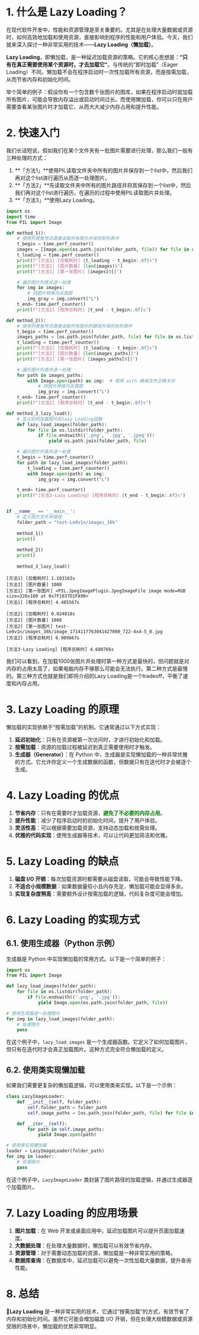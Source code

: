 # 1. 什么是 Lazy Loading？

在现代软件开发中，性能和资源管理是至关重要的。尤其是在处理大量数据或资源时，如何高效地加载和使用资源，直接影响到程序的性能和用户体验。今天，我们就来深入探讨一种非常实用的技术——**Lazy Loading（懒加载）**。

**Lazy Loading**，即懒加载，是一种延迟加载资源的策略。它的核心思想是：**“只有在真正需要使用某个资源时，才去加载它”**。与传统的“即时加载”（Eager Loading）不同，懒加载不会在程序启动时一次性加载所有资源，而是按需加载，从而节省内存和初始化时间。

举个简单的例子：假设你有一个包含数千张图片的图库，如果在程序启动时就加载所有图片，可能会导致内存溢出或启动时间过长。而使用懒加载，你可以只在用户需要查看某张图片时才加载它，从而大大减少内存占用和提升性能。

# 2. 快速入门

我们长话短说，假如我们在某个文件夹有一批图片需要进行处理，那么我们一般有三种处理的方式：

1. **「方法1」**使用PIL读取文件夹中所有的图片并保存到一个list中，然后我们再对这个list进行遍历从而逐一处理图片。
2. **「方法2」**先读取文件夹中所有的图片路径并将其保存到一个list中，然后我们再对这个list进行遍历，在遍历的过程中使用PIL读取图片并处理。
3. **「方法3」**使用Lazy Loading。


```python
import os
import time
from PIL import Image

def method_1():
    # 使用列表推导式直接读取所有图片并保存到列表中
    t_begin = time.perf_counter()
    images = [Image.open(os.path.join(folder_path, file)) for file in os.listdir(folder_path) if file.endswith(('.png', '.jpg', '.jpeg'))]
    t_loading = time.perf_counter()
    print(f"[方法1] [加载耗时] {t_loading - t_begin:.6f}s")
    print(f"[方法1] [图片数量] {len(images)}")
    print(f"[方法1] [第一张图片] {images[0]}")

    # 遍历图片列表并逐一处理
    for img in images:
        # 将图片转换为灰度图
        img_gray = img.convert("L")
    t_end= time.perf_counter()
    print(f"[方法1] [程序总耗时] {t_end - t_begin:.6f}s")

def method_2():
    # 使用列表推导式直接读取所有图片的路径并保存到列表中
    t_begin = time.perf_counter()
    images_paths = [os.path.join(folder_path, file) for file in os.listdir(folder_path) if file.endswith(('.png', '.jpg', '.jpeg'))]
    t_loading = time.perf_counter()
    print(f"[方法2] [加载耗时] {t_loading - t_begin:.6f}s")
    print(f"[方法2] [图片数量] {len(images_paths)}")
    print(f"[方法2] [第一张图片] {images_paths[0]}")

    # 遍历图片列表并逐一处理
    for path in images_paths:
        with Image.open(path) as img:  # 使用 with 确保文件正确关闭
            # 将图片转换为灰度图
            img_gray = img.convert("L")
    t_end= time.perf_counter()
    print(f"[方法2] [程序总耗时] {t_end - t_begin:.6f}s")

def method_3_lazy_load():
    # 定义如何加载图片的lazy Loading函数
    def lazy_load_images(folder_path):
        for file in os.listdir(folder_path):
            if file.endswith(('.png', '.jpg', '.jpeg')):
                yield os.path.join(folder_path, file)

    # 遍历图片列表并逐一处理
    t_begin = time.perf_counter()
    for path in lazy_load_images(folder_path):
        t_loading = time.perf_counter()
        with Image.open(path) as img:
            img_gray = img.convert("L")

    t_end= time.perf_counter()
    print(f"[方法3-Lazy Loading] [程序总耗时] {t_end - t_begin:.6f}s")


if __name__ == '__main__':
    # 定义图片文件夹路径
    folder_path = "test-Le0v1n/images_38k"
    
    method_1()
    print()
    
    method_2()
    print()
    
    method_3_lazy_load()
```

```
[方法1] [加载耗时] 1.103163s
[方法1] [图片数量] 1000
[方法1] [第一张图片] <PIL.JpegImagePlugin.JpegImageFile image mode=RGB size=320x180 at 0x7F1037D1FA90>
[方法1] [程序总耗时] 4.485567s

[方法2] [加载耗时] 0.024818s
[方法2] [图片数量] 1000
[方法2] [第一张图片] test-Le0v1n/images_38k/image_1714117763041427800_722-4x4-5_0.jpg
[方法2] [程序总耗时] 6.909667s

[方法3-Lazy Loading] [程序总耗时] 4.680766s
```

我们可以看到，在加载1000张图片并处理时第一种方式是最快的，但问题就是对内存的占用太高了，如果电脑内存不够那么可能会无法执行。第二种方式是最慢的。第三种方式也就是我们即将介绍的Lazy Loading是一个tradeoff，平衡了速度和内存占用。

# 3. Lazy Loading 的原理

懒加载的实现依赖于“按需加载”的机制。它通常通过以下方式实现：

1. **延迟初始化**：只有在资源被第一次访问时，才进行初始化和加载。
2. **按需加载**：资源的加载过程被延迟到真正需要使用时才触发。
3. **生成器（Generator）**：在 Python 中，生成器是实现懒加载的一种非常优雅的方式。它允许你定义一个生成数据的函数，但数据只有在迭代时才会被逐个生成。

# 4. Lazy Loading 的优点

1. **节省内存**：只有在需要时才加载资源，<font color='green'><b>避免了不必要的内存占用</b></font>。
2. **提升性能**：减少了程序启动时的初始化时间，提升了用户体验。
3. **灵活性高**：可以根据需要加载资源，支持动态加载和按需处理。
4. **优雅的代码实现**：使用生成器等技术，可以让代码更加简洁和优雅。

# 5. Lazy Loading 的缺点

1. **磁盘 I/O 开销**：每次加载资源时都需要从磁盘读取，可能会导致性能下降。
2. **不适合小规模数据**：如果数据量较小且内存充足，懒加载可能会显得多余。
3. **实现复杂度稍高**：需要额外设计按需加载的逻辑，代码复杂度可能会增加。

# 6. Lazy Loading 的实现方式

## 6.1. 使用生成器（Python 示例）

生成器是 Python 中实现懒加载的常用方式。以下是一个简单的例子：

```python
import os
from PIL import Image

def lazy_load_images(folder_path):
    for file in os.listdir(folder_path):
        if file.endswith(('.png', '.jpg')):
            yield Image.open(os.path.join(folder_path, file))

# 使用生成器逐一处理图片
for img in lazy_load_images(folder_path):
    # 处理图片
    pass
```

在这个例子中，`lazy_load_images` 是一个生成器函数。它定义了如何加载图片，但只有在迭代时才会真正加载图片。这种方式完全符合懒加载的定义。

## 6.2. 使用类实现懒加载

如果我们需要更复杂的懒加载逻辑，可以使用类来实现。以下是一个示例：

```python
class LazyImageLoader:
    def __init__(self, folder_path):
        self.folder_path = folder_path
        self.image_paths = [os.path.join(folder_path, file) for file in os.listdir(folder_path) if file.endswith(('.png', '.jpg'))]

    def __iter__(self):
        for path in self.image_paths:
            yield Image.open(path)

# 使用类实现懒加载
loader = LazyImageLoader(folder_path)
for img in loader:
    # 处理图片
    pass
```

在这个例子中，`LazyImageLoader` 类封装了图片路径的加载逻辑，并通过生成器逐个加载图片。

# 7. Lazy Loading 的应用场景

1. **图片加载**：在 Web 开发或桌面应用中，延迟加载图片可以提升页面加载速度。
2. **大数据处理**：在处理大量数据时，懒加载可以有效节省内存。
3. **资源管理**：对于需要动态加载的资源，懒加载是一种非常实用的策略。
4. **数据库查询**：在数据库中，延迟加载可以避免一次性加载大量数据，提升查询性能。

# 8. 总结

🎉**Lazy Loading** 是一种非常实用的技术，它通过“按需加载”的方式，有效节省了内存和初始化时间。虽然它可能会增加磁盘 I/O 开销，但在处理大规模数据或资源受限的场景中，懒加载的优势非常明显。
